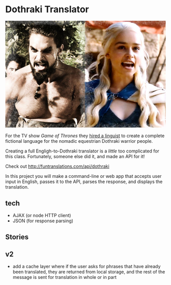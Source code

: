 # Dothraki Translator

![dothraki](dothraki.jpg)

For the TV show _Game of Thrones_ they [hired a linguist](http://www.vulture.com/2013/04/game-of-thrones-dothraki-language-inventor.html) to create a complete fictional language for the nomadic equestrian Dothraki warrior people.

Creating a full Engligh-to-Dothraki translator is a _little_ too complicated for this class. Fortunately, someone else did it, and made an API for it! 

Check out <http://funtranslations.com/api/dothraki> 

In this project you will make a command-line or web app that accepts user input in English, passes it to the API, parses the response, and displays the translation.

## tech

* AJAX (or node HTTP client)
* JSON (for response parsing)

## Stories

## v2

* add a cache layer where if the user asks for phrases that have already been translated, they are returned from local storage, and the rest of the message is sent for translation in whole or in part

